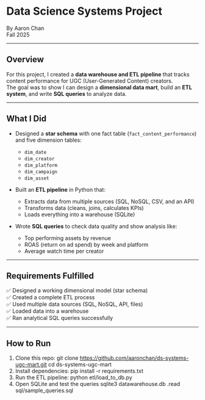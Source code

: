 # Data Science Systems Project 
By Aaron Chan  
Fall 2025

---

## Overview
For this project, I created a **data warehouse and ETL pipeline** that tracks content performance for UGC (User-Generated Content) creators.  
The goal was to show I can design a **dimensional data mart**, build an **ETL system**, and write **SQL queries** to analyze data.

---

## What I Did
- Designed a **star schema** with one fact table (`fact_content_performance`) and five dimension tables:
  - `dim_date`
  - `dim_creator`
  - `dim_platform`
  - `dim_campaign`
  - `dim_asset`
 
- Built an **ETL pipeline** in Python that:
  - Extracts data from multiple sources (SQL, NoSQL, CSV, and an API)
  - Transforms data (cleans, joins, calculates KPIs)
  - Loads everything into a warehouse (SQLite)
    
- Wrote **SQL queries** to check data quality and show analysis like:
  - Top performing assets by revenue
  - ROAS (return on ad spend) by week and platform
  - Average watch time per creator

---

## Requirements Fulfilled
✅ Designed a working dimensional model (star schema)  
✅ Created a complete ETL process  
✅ Used multiple data sources (SQL, NoSQL, API, files)  
✅ Loaded data into a warehouse  
✅ Ran analytical SQL queries successfully  

---

## How to Run
1. Clone this repo:
   git clone https://github.com/aaronchan/ds-systems-ugc-mart.git
   cd ds-systems-ugc-mart
2. Install dependencies:
   pip install -r requirements.txt
3. Run the ETL pipeline:
   python etl/load_to_db.py
4. Open SQLite and test the queries
   sqlite3 datawarehouse.db
  .read sql/sample_queries.sql
